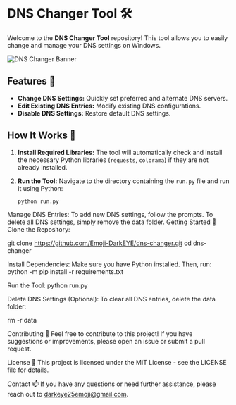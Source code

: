# DNS Changer Tool 🛠️

Welcome to the **DNS Changer Tool** repository! This tool allows you to easily change and manage your DNS settings on Windows.

![DNS Changer Banner](https://github.com/user-attachments/assets/143a8802-4f40-4be5-86a4-8341b6e21c07) <!-- Replace with your actual banner URL -->

## Features 🚀

- **Change DNS Settings:** Quickly set preferred and alternate DNS servers.
- **Edit Existing DNS Entries:** Modify existing DNS configurations.
- **Disable DNS Settings:** Restore default DNS settings.

## How It Works 🔧

1. **Install Required Libraries:**
   The tool will automatically check and install the necessary Python libraries (`requests`, `colorama`) if they are not already installed.

2. **Run the Tool:**
   Navigate to the directory containing the `run.py` file and run it using Python:
   ```bash
   python run.py

Manage DNS Entries:
To add new DNS settings, follow the prompts.
To delete all DNS settings, simply remove the data folder.
Getting Started 🏁
Clone the Repository:

git clone https://github.com/Emoji-DarkEYE/dns-changer.git
cd dns-changer

Install Dependencies:
Make sure you have Python installed. Then, run:
python -m pip install -r requirements.txt

Run the Tool:
python run.py

Delete DNS Settings (Optional):
To clear all DNS entries, delete the data folder:

rm -r data

Contributing 🤝
Feel free to contribute to this project! If you have suggestions or improvements, please open an issue or submit a pull request.

License 📝
This project is licensed under the MIT License - see the LICENSE file for details.

Contact 📫
If you have any questions or need further assistance, please reach out to darkeye25emoji@gmail.com.

